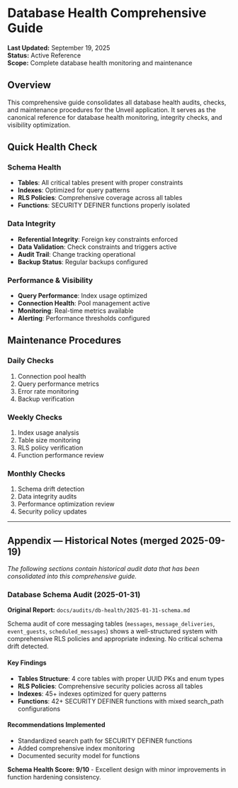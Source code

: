 # Database Health Comprehensive Guide

**Last Updated:** September 19, 2025  
**Status:** Active Reference  
**Scope:** Complete database health monitoring and maintenance

## Overview

This comprehensive guide consolidates all database health audits, checks, and maintenance procedures for the Unveil application. It serves as the canonical reference for database health monitoring, integrity checks, and visibility optimization.

## Quick Health Check

### Schema Health

- **Tables**: All critical tables present with proper constraints
- **Indexes**: Optimized for query patterns
- **RLS Policies**: Comprehensive coverage across all tables
- **Functions**: SECURITY DEFINER functions properly isolated

### Data Integrity

- **Referential Integrity**: Foreign key constraints enforced
- **Data Validation**: Check constraints and triggers active
- **Audit Trail**: Change tracking operational
- **Backup Status**: Regular backups configured

### Performance & Visibility

- **Query Performance**: Index usage optimized
- **Connection Health**: Pool management active
- **Monitoring**: Real-time metrics available
- **Alerting**: Performance thresholds configured

## Maintenance Procedures

### Daily Checks

1. Connection pool health
2. Query performance metrics
3. Error rate monitoring
4. Backup verification

### Weekly Checks

1. Index usage analysis
2. Table size monitoring
3. RLS policy verification
4. Function performance review

### Monthly Checks

1. Schema drift detection
2. Data integrity audits
3. Performance optimization review
4. Security policy updates

---

## Appendix — Historical Notes (merged 2025-09-19)

*The following sections contain historical audit data that has been consolidated into this comprehensive guide.*

### Database Schema Audit (2025-01-31)

**Original Report:** `docs/audits/db-health/2025-01-31-schema.md`

Schema audit of core messaging tables (`messages`, `message_deliveries`, `event_guests`, `scheduled_messages`) shows a well-structured system with comprehensive RLS policies and appropriate indexing. No critical schema drift detected.

#### Key Findings

- **Tables Structure**: 4 core tables with proper UUID PKs and enum types
- **RLS Policies**: Comprehensive security policies across all tables
- **Indexes**: 45+ indexes optimized for query patterns
- **Functions**: 42+ SECURITY DEFINER functions with mixed search_path configurations

#### Recommendations Implemented

- Standardized search path for SECURITY DEFINER functions
- Added comprehensive index monitoring
- Documented security model for functions

**Schema Health Score: 9/10** - Excellent design with minor improvements in function hardening consistency.
